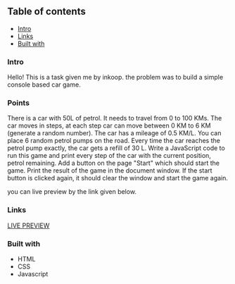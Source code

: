 ## Table of contents

- [Intro](#intro)
- [Links](#links)
- [Built with](#built-with)

### Intro

Hello! This is a task given me by inkoop. the problem was to build a simple console based car game.

### Points

There is a car with 50L of petrol.
It needs to travel from 0 to 100 KMs.
The car moves in steps, at each step car can move between 0 KM to 6 KM (generate a random number).
The car has a mileage of 0.5 KM/L.
You can place 6 random petrol pumps on the road.
Every time the car reaches the petrol pump exactly, the car gets a refill of 30 L.
Write a JavaScript code to run this game and print every step of the car with the current position, petrol remaining.
Add a button on the page "Start" which should start the game.
Print the result of the game in the document window.
If the start button is clicked again, it should clear the window and start the game again.


you can live preview by the link given below.

### Links

[LIVE PREVIEW](https://codepen.io/devVivekrao/pen/QWvqgxp?editors=0011)

### Built with

- HTML
- CSS
- Javascript


